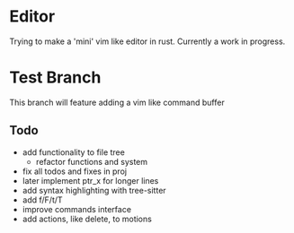 # Editor
Trying to make a 'mini' vim like editor in rust. Currently a work in progress.

# Test Branch
This branch will feature adding a vim like command buffer

## Todo
* add functionality to file tree
    * refactor functions and system
* fix all todos and fixes in proj
* later implement ptr_x for longer lines
* add syntax highlighting with tree-sitter
* add f/F/t/T
* improve commands interface
* add actions, like delete, to motions
